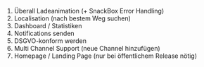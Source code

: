 1. Überall Ladeanimation (+ SnackBox Error Handling)
2. Localisation (nach bestem Weg suchen)
3. Dashboard / Statistiken
4. Notifications senden
5. DSGVO-konform werden
6. Multi Channel Support (neue Channel hinzufügen)
7. Homepage / Landing Page (nur bei öffentlichem Release nötig)